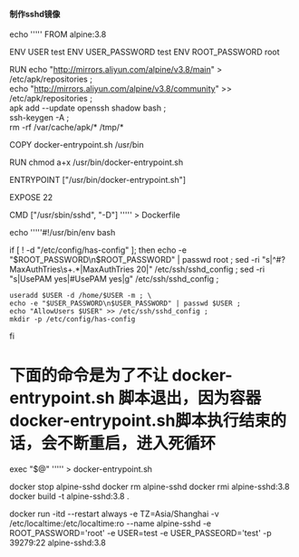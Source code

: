 #### 制作sshd镜像

echo '''''
FROM alpine:3.8

ENV USER test
ENV USER_PASSWORD test
ENV ROOT_PASSWORD root

RUN echo "http://mirrors.aliyun.com/alpine/v3.8/main" > /etc/apk/repositories ; \
    echo "http://mirrors.aliyun.com/alpine/v3.8/community" >> /etc/apk/repositories ; \
    apk add --update openssh shadow bash ; \
	ssh-keygen -A ; \
	rm -rf /var/cache/apk/* /tmp/*

COPY docker-entrypoint.sh /usr/bin

RUN chmod a+x /usr/bin/docker-entrypoint.sh

ENTRYPOINT ["/usr/bin/docker-entrypoint.sh"]

EXPOSE 22

CMD ["/usr/sbin/sshd", "-D"]
''''' > Dockerfile

echo '''''#!/usr/bin/env bash

if [ ! -d "/etc/config/has-config" ]; then
    echo -e "$ROOT_PASSWORD\n$ROOT_PASSWORD" | passwd root ;
    sed -ri "s|^#?MaxAuthTries\s+.*|MaxAuthTries 20|" /etc/ssh/sshd_config ;
    sed -ri "s|UsePAM yes|#UsePAM yes|g" /etc/ssh/sshd_config ;

    useradd $USER -d /home/$USER -m ; \
    echo -e "$USER_PASSWORD\n$USER_PASSWORD" | passwd $USER ;
    echo "AllowUsers $USER" >> /etc/ssh/sshd_config ;
    mkdir -p /etc/config/has-config
fi

# 下面的命令是为了不让 docker-entrypoint.sh 脚本退出，因为容器 docker-entrypoint.sh脚本执行结束的话，会不断重启，进入死循环
exec "$@"
''''' > docker-entrypoint.sh


docker stop alpine-sshd
docker rm alpine-sshd
docker rmi alpine-sshd:3.8
docker build -t alpine-sshd:3.8 .

docker run -itd --restart always -e TZ=Asia/Shanghai -v /etc/localtime:/etc/localtime:ro --name alpine-sshd -e ROOT_PASSWORD='root' -e USER=test -e USER_PASSEORD='test' -p 39279:22 alpine-sshd:3.8

